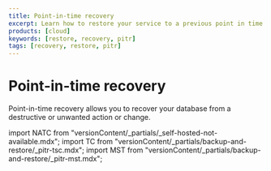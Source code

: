 ```yaml
---
title: Point-in-time recovery
excerpt: Learn how to restore your service to a previous point in time
products: [cloud]
keywords: [restore, recovery, pitr]
tags: [recovery, restore, pitr]
---
```


# Point-in-time recovery

Point-in-time recovery allows you to recover your database from a destructive
or unwanted action or change. 

import NATC from "versionContent/_partials/_self-hosted-not-available.mdx";
import TC from "versionContent/_partials/backup-and-restore/_pitr-tsc.mdx";
import MST from "versionContent/_partials/backup-and-restore/_pitr-mst.mdx";


<Tabs label="Platform dependent implementations">

<Tab title="Timescale Cloud">

<TC />

</Tab>

<Tab title="MST">

<MST />

</Tab>

<Tab title="Self-hosted">

<NATC />

</Tab>

</Tabs>

